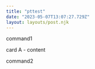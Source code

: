 ```yaml
---
title: "pttest"
date: "2023-05-07T13:07:27.729Z"
layout: layouts/post.njk
---
```

command1

card A - content

command2

